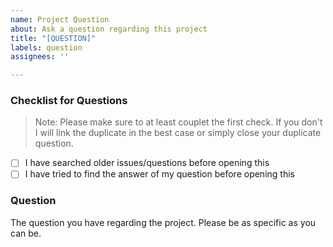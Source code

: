 ```yaml
---
name: Project Question
about: Ask a question regarding this project
title: "[QUESTION]"
labels: question
assignees: ''

---
```


### Checklist for Questions

> Note:
> Please make sure to at least couplet the first check. If you don't I will link the duplicate in the best case or simply close your duplicate question.

* [ ] I have searched older issues/questions before opening this
* [ ] I have tried to find the answer of my question before opening this

### Question

The question you have regarding the project. Please be as specific as you can be.
